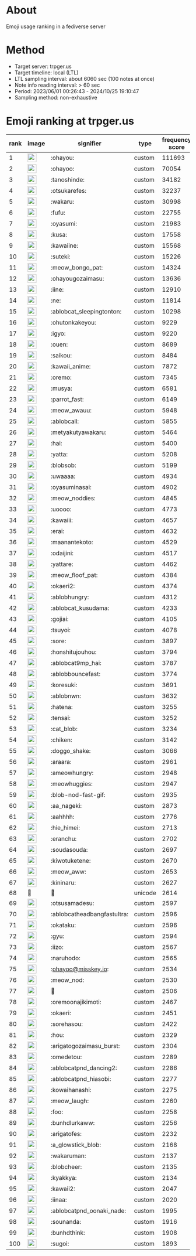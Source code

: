 # About
Emoji usage ranking in a fediverse server

# Method
- Target server: trpger.us
- Target timeline: local (LTL)
- LTL sampling interval: about 6060 sec (100 notes at once)
- Note info reading interval: > 60 sec
- Period: 2023/06/01 00:26:43 - 2024/10/25 19:10:47 
- Sampling method: non-exhaustive

# Emoji ranking at trpger.us

|rank|image|signifier|type|frequency score|
|----|----|----|----|----|
|1|<img height="24" src="https://trpger.us/emoji/ohayou.webp">|:ohayou:|custom|111693|
|2|<img height="24" src="https://trpger.us/emoji/ohayoo.webp">|:ohayoo:|custom|70054|
|3|<img height="24" src="https://trpger.us/emoji/tanoshinde.webp">|:tanoshinde:|custom|34182|
|4|<img height="24" src="https://trpger.us/emoji/otsukarefes.webp">|:otsukarefes:|custom|32237|
|5|<img height="24" src="https://trpger.us/emoji/wakaru.webp">|:wakaru:|custom|30998|
|6|<img height="24" src="https://trpger.us/emoji/fufu.webp">|:fufu:|custom|22755|
|7|<img height="24" src="https://trpger.us/emoji/oyasumi.webp">|:oyasumi:|custom|21983|
|8|<img height="24" src="https://trpger.us/emoji/kusa.webp">|:kusa:|custom|17558|
|9|<img height="24" src="https://trpger.us/emoji/kawaiine.webp">|:kawaiine:|custom|15568|
|10|<img height="24" src="https://trpger.us/emoji/suteki.webp">|:suteki:|custom|15226|
|11|<img height="24" src="https://trpger.us/emoji/meow_bongo_pat.webp">|:meow_bongo_pat:|custom|14324|
|12|<img height="24" src="https://trpger.us/emoji/ohayougozaimasu.webp">|:ohayougozaimasu:|custom|13636|
|13|<img height="24" src="https://trpger.us/emoji/iine.webp">|:iine:|custom|12910|
|14|<img height="24" src="https://trpger.us/emoji/ne.webp">|:ne:|custom|11814|
|15|<img height="24" src="https://trpger.us/emoji/ablobcat_sleepingtonton.webp">|:ablobcat_sleepingtonton:|custom|10298|
|16|<img height="24" src="https://trpger.us/emoji/ohutonkakeyou.webp">|:ohutonkakeyou:|custom|9229|
|17|<img height="24" src="https://trpger.us/emoji/igyo.webp">|:igyo:|custom|9220|
|18|<img height="24" src="https://trpger.us/emoji/ouen.webp">|:ouen:|custom|8689|
|19|<img height="24" src="https://trpger.us/emoji/saikou.webp">|:saikou:|custom|8484|
|20|<img height="24" src="https://trpger.us/emoji/kawaii_anime.webp">|:kawaii_anime:|custom|7872|
|21|<img height="24" src="https://trpger.us/emoji/oremo.webp">|:oremo:|custom|7345|
|22|<img height="24" src="https://trpger.us/emoji/musya.webp">|:musya:|custom|6581|
|23|<img height="24" src="https://trpger.us/emoji/parrot_fast.webp">|:parrot_fast:|custom|6149|
|24|<img height="24" src="https://trpger.us/emoji/meow_awauu.webp">|:meow_awauu:|custom|5948|
|25|<img height="24" src="https://trpger.us/emoji/ablobcall.webp">|:ablobcall:|custom|5855|
|26|<img height="24" src="https://trpger.us/emoji/metyakutyawakaru.webp">|:metyakutyawakaru:|custom|5464|
|27|<img height="24" src="https://trpger.us/emoji/hai.webp">|:hai:|custom|5400|
|28|<img height="24" src="https://trpger.us/emoji/yatta.webp">|:yatta:|custom|5208|
|29|<img height="24" src="https://trpger.us/emoji/blobsob.webp">|:blobsob:|custom|5199|
|30|<img height="24" src="https://trpger.us/emoji/uwaaaa.webp">|:uwaaaa:|custom|4934|
|31|<img height="24" src="https://trpger.us/emoji/oyasuminasai.webp">|:oyasuminasai:|custom|4902|
|32|<img height="24" src="https://trpger.us/emoji/meow_noddies.webp">|:meow_noddies:|custom|4845|
|33|<img height="24" src="https://trpger.us/emoji/uoooo.webp">|:uoooo:|custom|4773|
|34|<img height="24" src="https://trpger.us/emoji/kawaiii.webp">|:kawaiii:|custom|4657|
|35|<img height="24" src="https://trpger.us/emoji/erai.webp">|:erai:|custom|4632|
|36|<img height="24" src="https://trpger.us/emoji/maanantekoto.webp">|:maanantekoto:|custom|4529|
|37|<img height="24" src="https://trpger.us/emoji/odaijini.webp">|:odaijini:|custom|4517|
|38|<img height="24" src="https://trpger.us/emoji/yattare.webp">|:yattare:|custom|4462|
|39|<img height="24" src="https://trpger.us/emoji/meow_floof_pat.webp">|:meow_floof_pat:|custom|4384|
|40|<img height="24" src="https://trpger.us/emoji/okaeri2.webp">|:okaeri2:|custom|4374|
|41|<img height="24" src="https://trpger.us/emoji/ablobhungry.webp">|:ablobhungry:|custom|4312|
|42|<img height="24" src="https://trpger.us/emoji/ablobcat_kusudama.webp">|:ablobcat_kusudama:|custom|4233|
|43|<img height="24" src="https://trpger.us/emoji/gojiai.webp">|:gojiai:|custom|4105|
|44|<img height="24" src="https://trpger.us/emoji/tsuyoi.webp">|:tsuyoi:|custom|4078|
|45|<img height="24" src="https://trpger.us/emoji/sore.webp">|:sore:|custom|3897|
|46|<img height="24" src="https://trpger.us/emoji/honshitujouhou.webp">|:honshitujouhou:|custom|3794|
|47|<img height="24" src="https://trpger.us/emoji/ablobcat9mp_hai.webp">|:ablobcat9mp_hai:|custom|3787|
|48|<img height="24" src="https://trpger.us/emoji/ablobbouncefast.webp">|:ablobbouncefast:|custom|3774|
|49|<img height="24" src="https://trpger.us/emoji/koresuki.webp">|:koresuki:|custom|3691|
|50|<img height="24" src="https://trpger.us/emoji/ablobnwn.webp">|:ablobnwn:|custom|3632|
|51|<img height="24" src="https://trpger.us/emoji/hatena.webp">|:hatena:|custom|3255|
|52|<img height="24" src="https://trpger.us/emoji/tensai.webp">|:tensai:|custom|3252|
|53|<img height="24" src="https://trpger.us/emoji/cat_blob.webp">|:cat_blob:|custom|3234|
|54|<img height="24" src="https://trpger.us/emoji/chiken.webp">|:chiken:|custom|3142|
|55|<img height="24" src="https://trpger.us/emoji/doggo_shake.webp">|:doggo_shake:|custom|3066|
|56|<img height="24" src="https://trpger.us/emoji/araara.webp">|:araara:|custom|2961|
|57|<img height="24" src="https://trpger.us/emoji/ameowhungry.webp">|:ameowhungry:|custom|2948|
|58|<img height="24" src="https://trpger.us/emoji/meowhuggies.webp">|:meowhuggies:|custom|2947|
|59|<img height="24" src="https://trpger.us/emoji/blob-nod-fast-gif.webp">|:blob-nod-fast-gif:|custom|2935|
|60|<img height="24" src="https://trpger.us/emoji/aa_nageki.webp">|:aa_nageki:|custom|2873|
|61|<img height="24" src="https://trpger.us/emoji/aahhhh.webp">|:aahhhh:|custom|2776|
|62|<img height="24" src="https://trpger.us/emoji/hie_himei.webp">|:hie_himei:|custom|2713|
|63|<img height="24" src="https://trpger.us/emoji/eranchu.webp">|:eranchu:|custom|2702|
|64|<img height="24" src="https://trpger.us/emoji/soudasouda.webp">|:soudasouda:|custom|2697|
|65|<img height="24" src="https://trpger.us/emoji/kiwotuketene.webp">|:kiwotuketene:|custom|2670|
|66|<img height="24" src="https://trpger.us/emoji/meow_aww.webp">|:meow_aww:|custom|2653|
|67|<img height="24" src="https://trpger.us/emoji/kininaru.webp">|:kininaru:|custom|2627|
|68|🍮|🍮|unicode|2614|
|69|<img height="24" src="https://trpger.us/emoji/otsusamadesu.webp">|:otsusamadesu:|custom|2597|
|70|<img height="24" src="https://trpger.us/emoji/ablobcatheadbangfastultra.webp">|:ablobcatheadbangfastultra:|custom|2596|
|71|<img height="24" src="https://trpger.us/emoji/okataku.webp">|:okataku:|custom|2596|
|72|<img height="24" src="https://trpger.us/emoji/gyu.webp">|:gyu:|custom|2594|
|73|<img height="24" src="https://trpger.us/emoji/iizo.webp">|:iizo:|custom|2567|
|74|<img height="24" src="https://trpger.us/emoji/naruhodo.webp">|:naruhodo:|custom|2565|
|75|<img height="24" src="https://trpger.us/emoji/ohayoo.webp">|:ohayoo@misskey.io:|custom|2534|
|76|<img height="24" src="https://trpger.us/emoji/meow_nod.webp">|:meow_nod:|custom|2530|
|77|<img height="24" src="https://trpger.us/emoji/birthday.webp">|:birthday:|custom|2506|
|78|<img height="24" src="https://trpger.us/emoji/oremoonajikimoti.webp">|:oremoonajikimoti:|custom|2467|
|79|<img height="24" src="https://trpger.us/emoji/okaeri.webp">|:okaeri:|custom|2451|
|80|<img height="24" src="https://trpger.us/emoji/sorehasou.webp">|:sorehasou:|custom|2422|
|81|<img height="24" src="https://trpger.us/emoji/hou.webp">|:hou:|custom|2329|
|82|<img height="24" src="https://trpger.us/emoji/arigatogozaimasu_burst.webp">|:arigatogozaimasu_burst:|custom|2304|
|83|<img height="24" src="https://trpger.us/emoji/omedetou.webp">|:omedetou:|custom|2289|
|84|<img height="24" src="https://trpger.us/emoji/ablobcatpnd_dancing2.webp">|:ablobcatpnd_dancing2:|custom|2286|
|85|<img height="24" src="https://trpger.us/emoji/ablobcatpnd_hiasobi.webp">|:ablobcatpnd_hiasobi:|custom|2277|
|86|<img height="24" src="https://trpger.us/emoji/kowaihanashi.webp">|:kowaihanashi:|custom|2275|
|87|<img height="24" src="https://trpger.us/emoji/meow_laugh.webp">|:meow_laugh:|custom|2260|
|88|<img height="24" src="https://trpger.us/emoji/foo.webp">|:foo:|custom|2258|
|89|<img height="24" src="https://trpger.us/emoji/bunhdlurkaww.webp">|:bunhdlurkaww:|custom|2256|
|90|<img height="24" src="https://trpger.us/emoji/arigatofes.webp">|:arigatofes:|custom|2232|
|91|<img height="24" src="https://trpger.us/emoji/a_glowstick_blob.webp">|:a_glowstick_blob:|custom|2168|
|92|<img height="24" src="https://trpger.us/emoji/wakaruman.webp">|:wakaruman:|custom|2137|
|93|<img height="24" src="https://trpger.us/emoji/blobcheer.webp">|:blobcheer:|custom|2135|
|94|<img height="24" src="https://trpger.us/emoji/kyakkya.webp">|:kyakkya:|custom|2134|
|95|<img height="24" src="https://trpger.us/emoji/kawaii2.webp">|:kawaii2:|custom|2047|
|96|<img height="24" src="https://trpger.us/emoji/iinaa.webp">|:iinaa:|custom|2020|
|97|<img height="24" src="https://trpger.us/emoji/ablobcatpnd_oonaki_nade.webp">|:ablobcatpnd_oonaki_nade:|custom|1995|
|98|<img height="24" src="https://trpger.us/emoji/sounanda.webp">|:sounanda:|custom|1916|
|99|<img height="24" src="https://trpger.us/emoji/bunhdthink.webp">|:bunhdthink:|custom|1908|
|100|<img height="24" src="https://trpger.us/emoji/sugoi.webp">|:sugoi:|custom|1893|
